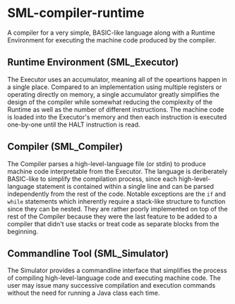 # SML-compiler-runtime
A compiler for a very simple, BASIC-like language along with a Runtime Environment for executing the machine code produced by the compiler.

## Runtime Environment (SML_Executor)

The Executor uses an accumulator, meaning all of the opeartions happen in a single place. 
Compared to an implementation using multiple registers or operating directly on memory, a 
single accumulator greatly simplifies the design of the compiler while somewhat reducing 
the complexity of the Runtime as well as the number of different instructions. The machine 
code is loaded into the Executor's memory and then each instruction is executed one-by-one 
until the HALT instruction is read.

## Compiler (SML_Compiler)

The Compiler parses a high-level-language file (or stdin) to produce machine code 
interpretable from the Executor. The language is deriberately BASIC-like to simplify the 
compilation process, since each high-level-language statement is contained within a single 
line and can be parsed independently from the rest of the code. Notable exceptions are the 
`if` and `while` statements which inherently require a stack-like structure to function 
since they can be nested. They are rather poorly implemented on top of the rest of the 
Compiler because they were the last feature to be added to a compiler that didn't use 
stacks or treat code as separate blocks from the beginning.

## Commandline Tool (SML_Simulator)

The Simulator provides a commandline interface that simplifies the process of compiling 
high-level-language code and executing machine code. The user may issue many successive 
compilation and execution commands without the need for running a Java class each time.
